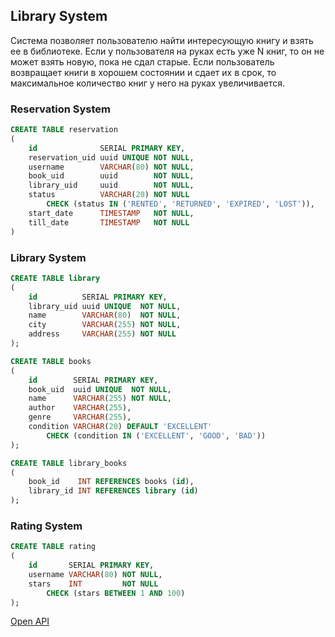 ## Library System

Система позволяет пользователю найти интересующую книгу и взять ее в библиотеке. Если у пользователя на руках есть уже N
книг, то он не может взять новую, пока не сдал старые. Если пользователь возвращает книги в хорошем состоянии и сдает их
в срок, то максимальное количество книг у него на руках увеличивается.

### Reservation System

```sql
CREATE TABLE reservation
(
    id              SERIAL PRIMARY KEY,
    reservation_uid uuid UNIQUE NOT NULL,
    username        VARCHAR(80) NOT NULL,
    book_uid        uuid        NOT NULL,
    library_uid     uuid        NOT NULL,
    status          VARCHAR(20) NOT NULL
        CHECK (status IN ('RENTED', 'RETURNED', 'EXPIRED', 'LOST')),
    start_date      TIMESTAMP   NOT NULL,
    till_date       TIMESTAMP   NOT NULL
)
```

### Library System

```sql
CREATE TABLE library
(
    id          SERIAL PRIMARY KEY,
    library_uid uuid UNIQUE  NOT NULL,
    name        VARCHAR(80)  NOT NULL,
    city        VARCHAR(255) NOT NULL,
    address     VARCHAR(255) NOT NULL
);

CREATE TABLE books
(
    id        SERIAL PRIMARY KEY,
    book_uid  uuid UNIQUE  NOT NULL,
    name      VARCHAR(255) NOT NULL,
    author    VARCHAR(255),
    genre     VARCHAR(255),
    condition VARCHAR(20) DEFAULT 'EXCELLENT'
        CHECK (condition IN ('EXCELLENT', 'GOOD', 'BAD'))
);

CREATE TABLE library_books
(
    book_id    INT REFERENCES books (id),
    library_id INT REFERENCES library (id)
);
```

### Rating System

```sql
CREATE TABLE rating
(
    id       SERIAL PRIMARY KEY,
    username VARCHAR(80) NOT NULL,
    stars    INT         NOT NULL
        CHECK (stars BETWEEN 1 AND 100)
);
```

[Open API](%5Binst%5D%5Bv4%5D%20Library%20System.yml)
